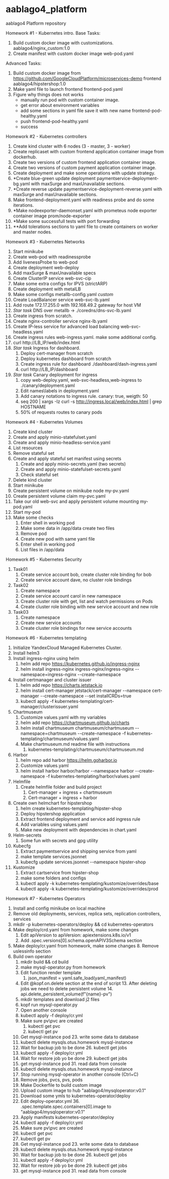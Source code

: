 # aablago4_platform
aablago4 Platform repository

Homework #1 - Kubernetes intro.
Base Tasks:
1. Build custom docker image with customizations.
   aablago4/nginx_custom:1.0
2. Create manifest with custom docker image
    web-pod.yaml

Advanced Tasks:
1. Build custom docker image from https://github.com/GoogleCloudPlatform/microservices-demo frontend
   aablago4/hipstershop:1.0
2. Make yaml file to launch frontend
   frontend-pod.yaml
3. Figure why things does not works
    - manually run pod with custom container image.
    - get error about environment variables
    - add some sections in yaml file save it with new name frontend-pod-healthy.yaml
    - push frontend-pod-healthy.yaml
    - success

Homework #2 - Kubernetes controllers
1. Create kind cluster with 6 nodes (3 - master, 3 - worker)
2. Create replicaset with custom frontend application container image from dockerhub.
3. Create two versions of custom frontend application container image.
4. Create two versions of custom payment application container image.
5. Create deployment and make some operations with update strategy.
6. *Create blue-green update deployment paymentservice-deployment-bg.yaml with maxSurge and maxUnavailable sections.
7. *Create reverse update paymentservice-deployment-reverse.yaml with maxSurge and maxUnavailable sections.
8. Make frontend-deployment.yaml with readiness probe and do some iterations.
9. *Make nodeexporter-daemonset.yaml with prometeus node exporter container image prom/node-exporter
10. *Make some successfull tests with port forwarding
11. **Add tolerations sections to yaml file to create containers on worker and master nodes.

Homework #3 - Kubernetes Networks
1. Start minikube
2. Create web-pod with readinessprobe
3. Add livenessProbe to web-pod
4. Create deployment web-deploy
5. Add maxSurge & maxUnavailable specs
6. Create ClusterIP service web-svc-cip
7. Make some extra configs for IPVS (strictARP)
8. Create deployment with metalLB
9. Make some configs metallb-config.yaml *custom*
10. Create LoadBalancer service web-svc-lb.yaml
11. Add route 172.17.255.0 with 192.168.49.2 gateway for host VM
12. *Star task* DNS over metallb -> ./coredns/dns-svc-lb.yaml
13. Create ingress from scratch.
14. Create nginx-controller service nginx-lb.yaml
15. Create IP-less service for advanced load balancing web-svc-headless.yaml
16. Create ingress rules web-ingress.yaml. make some additional config.
17. curl http://LB_IP/web/index.html
18. *Star task* Ingress for dashboard.
    1. Deploy cert-manager from scratch
    2. Deploy kubernetes dashboard from scratch
    3. Create ingress rule for dashboard ./dashboard/dash-ingress.yaml
    4. curl http://LB_IP/dashboard
19. *Star task* Canary deployment for ingress
    1. copy web-deploy.yaml, web-svc-headless,web-ingress to ./canary/deployment.yaml
    2. Edit names\labels in deployment.yaml
    3. Add canary notations to ingress rule. canary: true, weigth: 50
    4. seq 200 | xargs -Iz curl -s http://ingress.local/web/index.html | grep HOSTNAME
    5. 50% of requests routes to canary pods

Homework #4 - Kubernetes Volumes
1. Create kind cluster
2. Create and apply minio-statefulset.yaml
3. Create and apply minio-headless-service.yaml
4. List resources
5. Remove stateful set
6. Create and apply stateful set manifest using secrets
   1. Create and apply minio-secrets.yaml (two secrets)
   2. Create and apply minio-statefulset-secrets.yaml
   3. Check stateful set
7. Delete kind cluster
8. Start minikube
9. Create persistent volume on minikube node my-pv.yaml
10. Create persistent volume claim my-pvc.yaml
11. Take our old web-svc and apply persistent volume mounting my-pod.yaml
12. Start my-pod
13. Make some checks
    1. Enter shell in working pod
    2. Make some data in /app/data create two files
    3. Remove pod
    4. Create new pod with same yaml file
    5. Enter shell in working pod
    6. List files in /app/data

Homework #5 - Kubernetes Security
1. Task01
   1. Create service account bob, create cluster role binding for bob
   2. Create service account dave, no cluster role bindings
2. Task02
   1. Create namespace
   2. Create service account carol in new namespace
   3. Create cluster role with get, list and watch permissions on Pods
   4. Create cluster role binding with new service account and new role
3. Task03
   1. Create namespace
   2. Create new service accounts
   3. Create cluster role bindings for new service accounts

Homework #6 - Kubernetes templating
1. Initialize YandexCloud Managed Kubernetes Cluster.
2. Install helm3
3. Install ingress-nginx using helm
   1. helm add repo https://kubernetes.github.io/ingress-nginx
   2. helm install ingress-nginx ingress-nginx/ingress-nginx --namespace=ingress-nginx --create-namespace
4. Install certmanager and cluster issuer
   1. helm add repo https://charts.jetstack.io
   2. helm install cert-manager jetstack/cert-manager --namespace cert-manager --create-namespace --set installCRDs=true
   3. kubectl apply -f kubernetes-templating/cert-manager/clusterissuer.yaml
5. Chartmuseum
   1. Customize values.yaml with my variables
   2. helm add repo https://chartmuseum.github.io/charts
   3. helm install chartmuseum chartmuseum/chartmuseum --namespace=chartmuseum --create-namespace -f kubernetes-templating/chartmuseum/values.yaml
   4. Make chartmuseum.md readme file with instructions
       1. kubernetes-templating/chartmuseum/chartmuseum.md 
6. Harbor
    1. helm repo add harbor https://helm.goharbor.io
    2. Customize values.yaml
    3. helm install harbor harbor/harbor --namespace harbor --create-namespace -f kubernetes-templating/harbor/values.yaml
7. Helmfile
    1. Create helmfile folder and build project
        1. Cert-manager + ingress + chartmuseum
        2. Cert-manager + ingress + harbor
8. Create own helmchart for hipstershop
    1. helm create kubernetes-templating/hipster-shop
    2. Deploy hipstershop application
    3. Extract frontend deployment and service add ingress rule
    4. Add variables using values.yaml
    5. Make new deployment with dependencies in chart.yaml
9. Helm-secrets
    1. Some fun with secrets and gpg utility
10. Kubecfg
    1. Extract paymentservice and shipping service from yaml
    2. make template services.jsonnet
    3. kubecfg update services.jsonnet --namespace hipster-shop
11. Kustomize
    1. Extract cartservice from hipster-shop
    2. make some folders and configs
    3. kubectl apply -k kubernetes-templating/kustomize/overrides/base
    4. kubectl apply -k kubernetes-templating/kustomize/overrides/prod

Homework #7 - Kubernetes Operators
1. Install and config minikube on local machine
2. Remove old deployments, services, replica sets, replication controllers, services
3. mkdir -p kubernetes-operators/deploy && cd kubernetes-operators
4. Make deploy/crd.yaml from homework, make some changes
   1. Edit apiVersion to apiVersion: apiextensions.k8s.io/v1
   2. Add .spec.versions[0].schema.openAPIV3Schema section
7. Make deploy/cr.yaml from homework, make some changes
   8. Remove uslessinfo section
9. Build own operator
   1. mkdir build && cd build
   2. make mysql-operator.py from homework
   3. Edit function render template
      1. json_manifest = yaml.safe_load(yaml_manifest)
   4. Edit @kopf.on.delete section at the end of script
      13. After deleting jobs we need to delete persistent volume
      14. api.delete_persistent_volume(f"{name}-pv")
   5. mkdir templates and download j2 files
   6. kopf run mysql-operator.py
   7. Open another console
   8. kubectl apply -f deploy/cr.yml
   9. Make sure pv\pvc are created
      1. kubectl get pvc
      2. kubectl get pv
   10. Get mysql-instance pod
       23. write some data to database
   11. kubectl delete mysqls.otus.homework mysql-instance
   12. Wait for backup job to be done
       26. kubectl get jobs
   13. kubectl apply -f deploy/cr.yml 
   14. Wait for restore job yo be done
       29. kubectl get jobs
   15. get mysql-instance pod
       31. read data from console
   16. kubectl delete mysqls.otus.homework mysql-instance
   17. Stop running mysql-operator in another console (Ctrl+C)
   18. Remove jobs, pvcs, pvs, pods
   17. Make Dockerfile to build custom image
   18. Upload custom image to hub "aablago4/mysqloperator:v0.1"
   19. Download some ymls to kubernetes-operator/deploy
   20. Edit deploy-operator.yml
       36. .spec.template.spec.containers[0].image to "aablago4/mysqloperator:v0.1"
   21. Apply manifests kubernetes-operator/deploy
   22. kubectl apply -f deploy/cr.yml
   23. Make sure pv\pvc are created
   1. kubectl get pvc
   2. kubectl get pv
   10. Get mysql-instance pod
       23. write some data to database
   11. kubectl delete mysqls.otus.homework mysql-instance
   12. Wait for backup job to be done
       26. kubectl get jobs
   13. kubectl apply -f deploy/cr.yml
   14. Wait for restore job yo be done
       29. kubectl get jobs
   15. get mysql-instance pod
       31. read data from console

